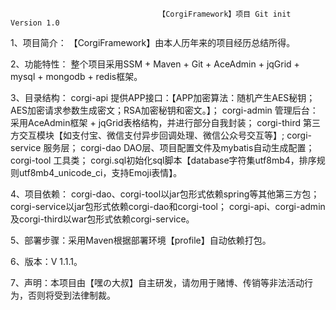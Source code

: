                                      【CorgiFramework】项目 Git init Version 1.0

1、项目简介：  【CorgiFramework】由本人历年来的项目经历总结所得。

2、功能特性：   整个项目采用SSM + Maven + Git + AceAdmin + jqGrid + mysql + mongodb + redis框架。

3、目录结构：   corgi-api 提供APP接口：【APP加密算法：随机产生AES秘钥；AES加密请求参数生成密文；RSA加密秘钥和密文。】；
                corgi-admin 管理后台：采用AceAdmin框架 + jqGrid表格结构，并进行部分自我封装；
                corgi-third 第三方交互模块【如支付宝、微信支付异步回调处理、微信公众号交互等】;
                corgi-service 服务层；
                corgi-dao DAO层、项目配置文件及mybatis自动生成配置；
                corgi-tool 工具类；
                corgi.sql初始化sql脚本【database字符集utf8mb4，排序规则utf8mb4_unicode_ci，支持Emoji表情】。

4、项目依赖：   corgi-dao、corgi-tool以jar包形式依赖spring等其他第三方包；
                corgi-service以jar包形式依赖corgi-dao和corgi-tool；
                corgi-api、corgi-admin及corgi-third以war包形式依赖corgi-service。

5、部署步骤：采用Maven根据部署环境【profile】自动依赖打包。

6、版本：V 1.1.1。

7、声明：本项目由【嘿の大叔】自主研发，请勿用于赌博、传销等非法活动行为，否则将受到法律制裁。